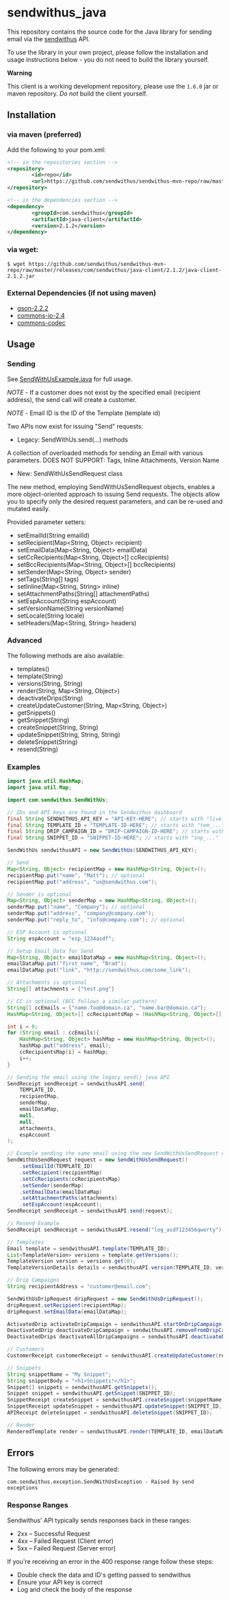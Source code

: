 # sendwithus_java

This repository contains the source code for the  Java library for sending email via the [sendwithus](http://sendwithus.com) API.

To use the library in your own project, please follow the installation and usage instructions below - you do not need to build the library yourself.

**Warning**

This client is a working development repository, please use the `1.6.0` jar or maven repository. _Do not_ build
the client yourself.

## Installation

### via maven (preferred)

Add the following to your pom.xml:

```xml
<!-- in the repositories section -->
<repository>
        <id>repo</id>
        <url>https://github.com/sendwithus/sendwithus-mvn-repo/raw/master/releases</url>
</repository>

<!-- in the dependencies section -->
<dependency>
        <groupId>com.sendwithus</groupId>
        <artifactId>java-client</artifactId>
        <version>2.1.2</version>
</dependency>
```
### via wget:

    $ wget https://github.com/sendwithus/sendwithus-mvn-repo/raw/master/releases/com/sendwithus/java-client/2.1.2/java-client-2.1.2.jar

### External Dependencies (if not using maven)
 - [gson-2.2.2](https://github.com/google/gson)
 - [commons-io-2.4](http://commons.apache.org/proper/commons-io/)
 - [commons-codec](http://commons.apache.org/proper/commons-codec/)

## Usage

### Sending

See [SendWithUsExample.java](https://github.com/sendwithus/sendwithus_java/blob/master/SendWithUsExample.java) for full usage.

*NOTE* - If a customer does not exist by the specified email (recipient address), the send call will create a customer.

*NOTE* - Email ID is the ID of the Template (template id)

Two APIs now exist for issuing "Send" requests:
 - Legacy:  SendWithUs.send(...) methods

 A collection of overloaded methods for sending an Email with various parameters.  DOES NOT SUPPORT: Tags, Inline Attachments, Version Name

 - New:     SendWithUsSendRequest class

 The new method, employing SendWithUsSendRequest objects, enables a more object-oriented approach to issuing Send requests.  The objects allow you to specify only the desired request parameters, and can be re-used and mutated easily.

 Provided parameter setters:

  - setEmailId(String emailId)
  - setRecipient(Map<String, Object> recipient)
  - setEmailData(Map<String, Object> emailData)
  - setCcRecipients(Map<String, Object>[] ccRecipients)
  - setBccRecipients(Map<String, Object>[] bccRecipients)
  - setSender(Map<String, Object> sender)
  - setTags(String[] tags)
  - setInline(Map<String, String> inline)
  - setAttachmentPaths(String[] attachmentPaths)
  - setEspAccount(String espAccount)
  - setVersionName(String versionName)
  - setLocale(String locale)
  - setHeaders(Map<String, String> headers)

### Advanced

 The following methods are also available:

 - templates()
 - template(String)
 - versions(String, String)
 - render(String, Map<String, Object>)
 - deactivateDrips(String)
 - createUpdateCustomer(String, Map<String, Object>)
 - getSnippets()
 - getSnippet(String)
 - createSnippet(String, String)
 - updateSnippet(String, String, String)
 - deleteSnippet(String)
 - resend(String)

### Examples

```java
import java.util.HashMap;
import java.util.Map;

import com.sendwithus.SendWithUs;

// IDs and API keys are found in the Sendwithus dashboard
final String SENDWITHUS_API_KEY = "API-KEY-HERE"; // starts with "live_..." or "test_..."
final String TEMPLATE_ID = "TEMPLATE-ID-HERE"; // starts with "tem_..."
final String DRIP_CAMPAIGN_ID = "DRIP-CAMPAIGN-ID-HERE"; // starts with "dc_..."
final String SNIPPET_ID = "SNIPPET-ID-HERE"; // starts with "snp_..."

SendWithUs sendwithusAPI = new SendWithUs(SENDWITHUS_API_KEY);

// Send
Map<String, Object> recipientMap = new HashMap<String, Object>();
recipientMap.put("name", "Matt"); // optional
recipientMap.put("address", "us@sendwithus.com");

// Sender is optional
Map<String, Object> senderMap = new HashMap<String, Object>();
senderMap.put("name", "Company"); // optional
senderMap.put("address", "company@company.com");
senderMap.put("reply_to", "info@company.com"); // optional

// ESP Account is optional
String espAccount = "esp_1234asdf";

// Setup Email Data for Send
Map<String, Object> emailDataMap = new HashMap<String, Object>();
emailDataMap.put("first_name", "Brad");
emailDataMap.put("link", "http://sendwithus.com/some_link");

// Attachments is optional
String[] attachments = {"test.png"}

// CC is optional (BCC follows a similar pattern)
String[] ccEmails = {"name.foo@domain.ca", "name.bar@domain.ca"};
HashMap<String, Object>[] ccRecipientsMap = (HashMap<String, Object>[]) new HashMap[ccEmails.length];

int i = 0;
for (String email : ccEmails){
    HashMap<String, Object> hashMap = new HashMap<String, Object>();
    hashMap.put("address", email);
    ccRecipientsMap[i] = hashMap;
    i++;
}

// Sending the email using the legacy send() java API
SendReceipt sendReceipt = sendwithusAPI.send(
    TEMPLATE_ID,
    recipientMap,
    senderMap,
    emailDataMap,
    null,
    null,
    attachments,
    espAccount
);

// Example sending the same email using the new SendWithUsSendRequest class
SendWithUsSendRequest request = new SendWithUsSendRequest()
    .setEmailId(TEMPLATE_ID)
    .setRecipient(recipientMap)
    .setCcRecipients(ccRecipientsMap)
    .setSender(senderMap)
    .setEmailData(emailDataMap)
    .setAttachmentPaths(attachments)
    .setEspAccount(espAccount);
SendReceipt sendReceipt = sendwithusAPI.send(request);

// Resend Example
SendReceipt sendReceipt = sendwithusAPI.resend("log_asdf123456qwerty"); 

// Templates
Email template = sendwithusAPI.template(TEMPLATE_ID);
List<TemplateVersion> versions = template.getVersions();
TemplateVersion version = versions.get(0);
TemplateVersionDetails details = sendwithusAPI.version(TEMPLATE_ID, version.getId());

// Drip Campaigns
String recipientAddress = "customer@email.com";

SendWithUsDripRequest dripRequest = new SendWithUsDripRequest();
dripRequest.setRecipient(recipientMap);
dripRequest.setEmailData(emailDataMap);

ActivatedDrip activateDripCampaign = sendwithusAPI.startOnDripCampaign(DRIP_CAMPAIGN_ID, dripRequest);
DeactivatedDrip deactivateDripCampaign = sendwithusAPI.removeFromDripCampaign(recipientAddress, DRIP_CAMPAIGN_ID);
DeactivatedDrips deactivateAllDripCampaigns = sendwithusAPI.deactivateDrips(recipientAddress);

// Customers
CustomerReceipt customerReceipt = sendwithusAPI.createUpdateCustomer(recipientAddress, emailDataMap);

// Snippets
String snippetName = "My Snippet";
String snippetBody = "<h1>Snippets!</h1>";
Snippet[] snippets = sendwithusAPI.getSnippets();
Snippet snippet = sendwithusAPI.getSnippet(SNIPPET_ID);
SnippetReceipt createSnippet = sendwithusAPI.createSnippet(snippetName, snippetBody);
SnippetReceipt updateSnippet = sendwithusAPI.updateSnippet(SNIPPET_ID, snippetName, snippetBody);
APIReceipt deleteSnippet = sendwithusAPI.deleteSnippet(SNIPPET_ID);

// Render
RenderedTemplate render = sendwithusAPI.render(TEMPLATE_ID, emailDataMap);
```


## Errors

The following errors may be generated:

    com.sendwithus.exception.SendWithUsException - Raised by send exceptions

### Response Ranges

Sendwithus' API typically sends responses back in these ranges:

-   2xx – Successful Request
-   4xx – Failed Request (Client error)
-   5xx – Failed Request (Server error)

If you're receiving an error in the 400 response range follow these steps:

-   Double check the data and ID's getting passed to sendwithus
-   Ensure your API key is correct
-   Log and check the body of the response
